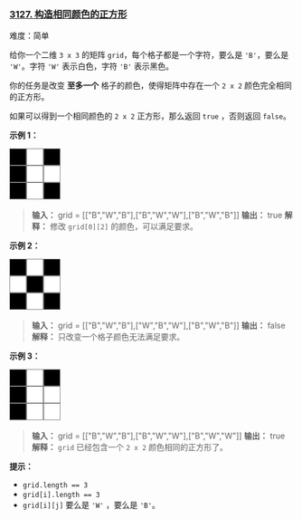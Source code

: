 ### [3127\. 构造相同颜色的正方形](https://leetcode.cn/problems/make-a-square-with-the-same-color/)

难度：简单

给你一个二维 `3 x 3` 的矩阵 `grid`，每个格子都是一个字符，要么是 `'B'`，要么是 `'W'`。字符 `'W'` 表示白色，字符 `'B'` 表示黑色。

你的任务是改变 **至多一个** 格子的颜色，使得矩阵中存在一个 `2 x 2` 颜色完全相同的正方形。

如果可以得到一个相同颜色的 `2 x 2` 正方形，那么返回 `true` ，否则返回 `false`。

**示例 1：**

![](./assets/img/Question3127_01.png)

> **输入：** grid = \[["B","W","B"],["B","W","W"],["B","W","B"]]
> **输出：** true
> **解释：**
> 修改 `grid[0][2]` 的颜色，可以满足要求。

**示例 2：**

![](./assets/img/Question3127_02.png)

> **输入：** grid = \[["B","W","B"],["W","B","W"],["B","W","B"]]
> **输出：** false
> **解释：**
> 只改变一个格子颜色无法满足要求。

**示例 3：**

![](./assets/img/Question3127_03.png)

> **输入：** grid = \[["B","W","B"],["B","W","W"],["B","W","W"]]
> **输出：** true
> **解释：**
> `grid` 已经包含一个 `2 x 2` 颜色相同的正方形了。

**提示：**

- `grid.length == 3`
- `grid[i].length == 3`
- `grid[i][j]` 要么是 `'W'` ，要么是 `'B'`。
